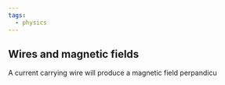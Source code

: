 ```yaml
---
tags:
  - physics
---
```

## Wires and magnetic fields
A current carrying wire will produce a magnetic field perpandicu
